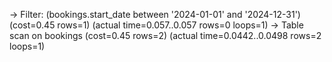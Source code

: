 -> Filter: (bookings.start_date between '2024-01-01' and '2024-12-31')  (cost=0.45 rows=1) (actual time=0.057..0.057 rows=0 loops=1)
    -> Table scan on bookings  (cost=0.45 rows=2) (actual time=0.0442..0.0498 rows=2 loops=1)
